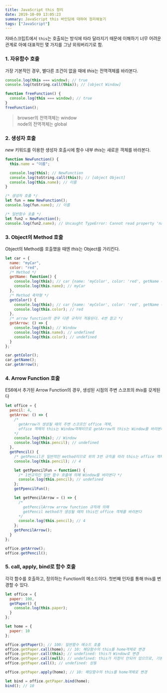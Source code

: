 ```yaml
---
title: JavaScript this 정리
date: 2019-10-09 13:05:23
summary: JavaScript this 바인딩에 대하여 정리해놓기
tags: ["JavaScript"]
---
```


자바스크립트에서 `this`는 호출되는 방식에 따라 달라지기 때문에 이해하기 너무 어려운 관계로 아예 대표적인 몇 가지를 그냥 외워버리기로 함.

### 1. 자유함수 호출

가장 기본적인 경우, 별다른 조건이 없을 때에 *this*는 전역객체를 바라본다.

```javascript
console.log(this === window); // true
console.log(toString.call(this)); // [object Window]

function freeFunction() {
  console.log(this === window); // true
}
freeFunction();
```

> browser의 전역객체는 window  
> node의 전역객체는 global

### 2. 생성자 호출

_new_ 키워드를 이용한 생성자 호출시에 함수 내부 *this*는 새로운 객체를 바라본다.

```javascript
function NewFunction() {
  this.name = "이름";

  console.log(this); // NewFunction
  console.log(toString.call(this)); // [object Object]
  console.log(this.name); // 이름
}

/* 생성자 호출 */
let fun = new NewFunction();
console.log(fun.name); // 이름

/* 일반함수 호출 */
let fun2 = NewFunction();
console.log(fun2.name); // Uncaught TypeError: Cannot read property 'name' of undefined
```

### 3. Object의 Method 호출

Object의 Method를 호출했을 때엔 *this*는 Object를 가리킨다.

```javascript
let car = {
  name: "myCar",
  color: "red",
  /* Method */
  getName: function() {
    console.log(this); // car {name: 'myColor', color: 'red', getName () ... }
    console.log(this.name); // myCar
  },
  /* Method 축약형 */
  getColor() {
    console.log(this); // car {name: 'myColor', color: 'red', getName () ... }
    console.log(this.color); // red
  },
  /* arrow function의 경우 다른 규칙이 적용된다. 4번 참고 */
  getArrow: () => {
    console.log(this); // Window
    console.log(this.name); // undefined
    console.log(this.color); // undefined
  }
};

car.getColor();
car.getName();
car.getArrow();
```

### 4. Arrow Function 호출

ES6에서 추가된 Arrow Function의 경우, 생성된 시점의 주변 스코프의 *this*를 갖게된다

```javascript
let office = {
  pencil: 4,
  getArrow: () => {
    /*
      getArrow가 생성될 때의 주변 스코프인 office 객체,
      office 객체의 this는 Window객체이므로 getArrow의 this는 Window를 바라본다
    */
    console.log(this); // Window
    console.log(this.pencil); // undefined
  },
  getPencil() {
    /* getPencil은 일반적인 method이므로 위의 3번 규칙을 따라 this는 office 객체를 바라본다 */
    console.log(this.pencil); // 4

    let getPpencilFun = function() {
      /* 1번규칙인 일반 함수 호출에 의해 Window를 바라본다 */
      console.log(this.pencil); // undefined
    };
    getPpencilFun();

    let getPencilArrow = () => {
      /*
        getPencilArrow arrow function 규칙에 의해
        getPencil method가 생성될 때의 this인 office 객체를 바라본다
      */
      console.log(this.pencil); // 4
    };
    getPencilArrow();
  }
};

office.getArrow();
office.getPencil();
```

### 5. call, apply, bind로 함수 호출

각각 함수를 호출하고, 정의하는 Function의 메소드이다. 첫번째 인자를 통해 this를 변경할 수 있다.

```javascript
let office = {
  paper: 100,
  getPaper() {
    console.log(this.paper);
  }
};

let home = {
  paper: 10
};

office.getPaper(); // 100: 일반함수 메소드 호출
office.getPaper.call(home); // 10: 해당함수의 this를 home객체로 변경
office.getPaper.call(this); // undefined: this가 Window로 변경
office.getPaper.call(null); // undefined: this가 지정이 안되어 있으므로, 기본 함수의 this인 Window를 봄
office.getPaper.call(); // undefined: 상동

office.getPaper.apply(home); // 10: 해당함수의 this를 home객체로 변경

let bind = office.getPaper.bind(home);
bind(); // 10
```
